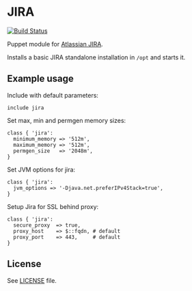 # JIRA

[![Build Status](https://travis-ci.org/antonlindstrom/puppet-jira.png?branch=master)](https://travis-ci.org/antonlindstrom/puppet-jira)

Puppet module for [Atlassian JIRA](https://www.atlassian.com/software/jira).

Installs a basic JIRA standalone installation in `/opt` and starts it.

## Example usage

Include with default parameters:

    include jira

Set max, min and permgen memory sizes:

    class { 'jira':
      minimum_memory => '512m',
      maximum_memory => '512m',
      permgen_size   => '2048m',
    }

Set JVM options for jira:

    class { 'jira':
      jvm_options => '-Djava.net.preferIPv4Stack=true',
    }

Setup Jira for SSL behind proxy:

    class { 'jira':
      secure_proxy  => true,
      proxy_host    => $::fqdn, # default
      proxy_port    => 443,     # default
    }

## License

See [LICENSE](LICENSE) file.

